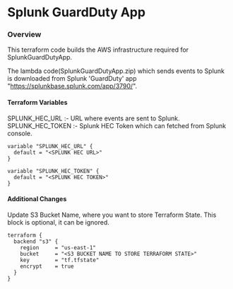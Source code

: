 # Splunk GuardDuty App

### Overview ###

This terraform code builds the AWS infrastructure required for SplunkGuardDutyApp.

The lambda code(SplunkGuardDutyApp.zip) which sends events to Splunk is downloaded from Splunk 'GuardDuty' app "https://splunkbase.splunk.com/app/3790/".

#### Terraform Variables ####

SPLUNK_HEC_URL :- URL where events are sent to Splunk.
SPLUNK_HEC_TOKEN :- Splunk HEC Token which can fetched from Splunk console.

```
variable "SPLUNK_HEC_URL" {
  default = "<SPLUNK HEC URL>"
}

variable "SPLUNK_HEC_TOKEN" {
  default = "<SPLUNK HEC TOKEN>"
}
```

#### Additional Changes ####

Update S3 Bucket Name, where you want to store Terraform State. This block is optional, it can be ignored.

```
terraform {
  backend "s3" {
    region     = "us-east-1"
    bucket     = "<S3 BUCKET NAME TO STORE TERRAFORM STATE>"
    key        = "tf.tfstate"
    encrypt    = true
  }
}
```
